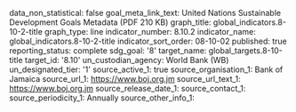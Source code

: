 data_non_statistical: false
goal_meta_link_text: United Nations Sustainable Development Goals Metadata (PDF 210
  KB)
graph_title: global_indicators.8-10-2-title
graph_type: line
indicator_number: 8.10.2
indicator_name: global_indicators.8-10-2-title
indicator_sort_order: 08-10-02
published: true
reporting_status: complete
sdg_goal: '8'
target_name: global_targets.8-10-title
target_id: '8.10'
un_custodian_agency: World Bank (WB)
un_designated_tier: '1'
source_active_1: true
source_organisation_1: Bank of Jamaica
source_url_1: https://www.boj.org.jm 
source_url_text_1: https://www.boj.org.jm 
source_release_date_1: 
source_contact_1: 
source_periodicity_1: Annually
source_other_info_1: 